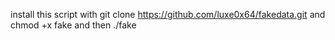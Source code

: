 install this script with 
git clone https://github.com/luxe0x64/fakedata.git
and chmod +x fake
and then ./fake
